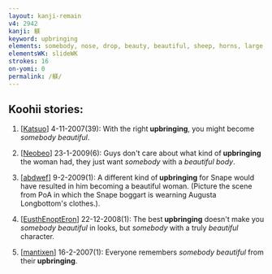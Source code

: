 ```yaml
---
layout: kanji-remain
v4: 2942
kanji: 躾
keyword: upbringing
elements: somebody, nose, drop, beauty, beautiful, sheep, horns, large, St. Bernard
elementsWK: slideWK
strokes: 16
on-yomi: 0
permalink: /躾/
---
```


## Koohii stories: 

1) [<a href="http://kanji.koohii.com/profile/Katsuo">Katsuo</a>] 4-11-2007(39): With the right<strong> upbringing</strong>, you might become <em>somebody beautiful</em>.

2) [<a href="http://kanji.koohii.com/profile/Neobeo">Neobeo</a>] 23-1-2009(6): Guys don&#039;t care about what kind of<strong> upbringing</strong> the woman had, they just want <em>somebody</em> with a <em>beautiful body</em>.

3) [<a href="http://kanji.koohii.com/profile/abdwef">abdwef</a>] 9-2-2009(1): A different kind of<strong> upbringing</strong> for Snape would have resulted in him becoming a beautiful woman. (Picture the scene from PoA in which the Snape boggart is wearning Augusta Longbottom&#039;s clothes.).

4) [<a href="http://kanji.koohii.com/profile/EusthEnoptEron">EusthEnoptEron</a>] 22-12-2008(1): The best<strong> upbringing</strong> doesn&#039;t make you <em>somebody</em> <em>beautiful</em> in looks, but <em>somebody</em> with a truly <em>beautiful</em> character.

5) [<a href="http://kanji.koohii.com/profile/mantixen">mantixen</a>] 16-2-2007(1): Everyone remembers <em>somebody beautiful</em> from their<strong> upbringing</strong>.

